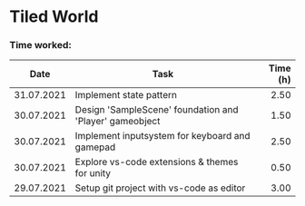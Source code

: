 # Tiled World

### Time worked:

| Date       | Task                                                    | Time (h) |
| ---------- | ------------------------------------------------------- | -------: |
| 31.07.2021 | Implement state pattern                                 |     2.50 |
| 30.07.2021 | Design 'SampleScene' foundation and 'Player' gameobject |     1.50 |
| 30.07.2021 | Implement inputsystem for keyboard and gamepad          |     2.50 |
| 30.07.2021 | Explore vs-code extensions & themes for unity           |     0.50 |
| 29.07.2021 | Setup git project with vs-code as editor                |     3.00 |
